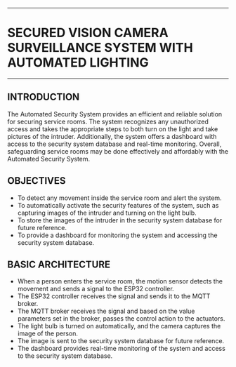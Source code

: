 ___
# SECURED VISION CAMERA SURVEILLANCE SYSTEM WITH AUTOMATED LIGHTING
___

## INTRODUCTION
The Automated Security System provides an efficient and reliable solution for securing service rooms. The system recognizes any unauthorized access and takes the appropriate steps to both turn on the light and take pictures of the intruder. Additionally, the system offers a dashboard with access to the security system database and real-time monitoring. Overall, safeguarding service rooms may be done effectively and affordably with the Automated Security System.

## OBJECTIVES
- To detect any movement inside the service room and alert the system.
- To automatically activate the security features of the system, such as capturing images of the intruder and turning on the light bulb.
- To store the images of the intruder in the security system database for future reference.
- To provide a dashboard for monitoring the system and accessing the security system database.

[comment]: <> (## HARDWARE DESIGN)


## BASIC ARCHITECTURE
- When a person enters the service room, the motion sensor detects the movement and sends a signal to the ESP32 controller.
- The ESP32 controller receives the signal and sends it to the MQTT broker.
- The MQTT broker receives the signal and based on the value parameters set in the broker, passes the control action to the actuators.
- The light bulb is turned on automatically, and the camera captures the image of the person.
- The image is sent to the security system database for future reference.
- The dashboard provides real-time monitoring of the system and access to the security system database.
